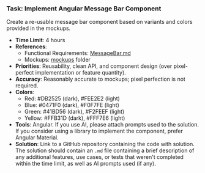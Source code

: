 ### Task: Implement Angular Message Bar Component
 Create a re-usable message bar component based on variants and colors provided in the mockups.

- **Time Limit**: 4 hours
- **References**:
    - Functional Requirements: [MessageBar.md](design-docs/MessageBar.md)
    - Mockups: [mockups](design-docs/mockups) folder
- **Priorities**: Reusability, clean API, and component design (over pixel-perfect implementation or feature quantity).
- **Accuracy**: Reasonably accurate to mockups; pixel perfection is not required.
- **Colors**:
    - Red: #DB2525 (dark), #FEE2E2 (light)
    - Blue: #0471F0 (dark), #F0F7FE (light)
    - Green: #41BD56 (dark), #F2FEEF (light)
    - Yellow: #FFB31D (dark), #FFF7E6 (light)  
- **Tools**: Angular. If you use AI, please attach prompts used to the solution. If you consider using a library to implement the component, prefer Angular Material.
- **Solution**: Link to a GitHub repository containing the code with solution. The solution should contain an `.md` file containing a brief description of any additional features, use cases, or tests that weren't completed within the time limit, as well as AI prompts used (if any).


